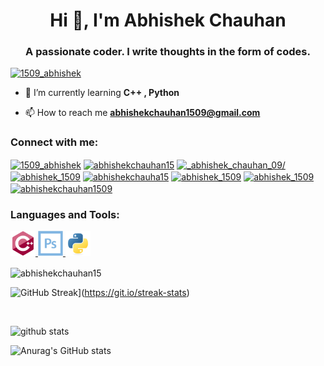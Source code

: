 <h1 align="center">Hi 👋, I'm Abhishek Chauhan</h1>
<h3 align="center">A passionate coder.
I write thoughts in the form of codes. </h3>

<p align="left"> <a href="https://twitter.com/1509_abhishek" target="blank"><img src="https://img.shields.io/twitter/follow/1509_abhishek?logo=twitter&style=for-the-badge" alt="1509_abhishek" /></a> </p>

- 🌱 I’m currently learning **C++ , Python**

- 📫 How to reach me **abhishekchauhan1509@gmail.com**

<h3 align="left">Connect with me:</h3>
<p align="left">
<a href="https://twitter.com/1509_abhishek" target="blank"><img align="center" src="https://cdn.jsdelivr.net/npm/simple-icons@3.0.1/icons/twitter.svg" alt="1509_abhishek" height="30" width="40" /></a>
<a href="https://linkedin.com/in/abhishekchauhan15" target="blank"><img align="center" src="https://cdn.jsdelivr.net/npm/simple-icons@3.0.1/icons/linkedin.svg" alt="abhishekchauhan15" height="30" width="40" /></a>
<a href="https://instagram.com/_abhishek_chauhan_09/" target="blank"><img align="center" src="https://cdn.jsdelivr.net/npm/simple-icons@3.0.1/icons/instagram.svg" alt="_abhishek_chauhan_09/" height="30" width="40" /></a>
<a href="https://www.codechef.com/users/abhishek_1509" target="blank"><img align="center" src="https://cdn.jsdelivr.net/npm/simple-icons@3.1.0/icons/codechef.svg" alt="abhishek_1509" height="30" width="40" /></a>
<a href="https://www.hackerrank.com/abhishekchauha15" target="blank"><img align="center" src="https://cdn.jsdelivr.net/npm/simple-icons@3.0.1/icons/hackerrank.svg" alt="abhishekchauha15" height="30" width="40" /></a>
<a href="https://codeforces.com/profile/abhishek_1509" target="blank"><img align="center" src="https://cdn.jsdelivr.net/npm/simple-icons@3.0.1/icons/codeforces.svg" alt="abhishek_1509" height="30" width="40" /></a>
<a href="https://www.leetcode.com/abhishek_1509" target="blank"><img align="center" src="https://cdn.jsdelivr.net/npm/simple-icons@3.0.1/icons/leetcode.svg" alt="abhishek_1509" height="30" width="40" /></a>
<a href="https://auth.geeksforgeeks.org/user/abhishekchauhan1509" target="blank"><img align="center" src="https://cdn.jsdelivr.net/npm/simple-icons@3.0.1/icons/geeksforgeeks.svg" alt="abhishekchauhan1509" height="30" width="40" /></a>
</p>

<h3 align="left">Languages and Tools:</h3>
<p align="left"> <a href="https://www.w3schools.com/cpp/" target="_blank"> <img src="https://raw.githubusercontent.com/devicons/devicon/master/icons/cplusplus/cplusplus-original.svg" alt="cplusplus" width="40" height="40"/> </a> <a href="https://www.photoshop.com/en" target="_blank"> <img src="https://raw.githubusercontent.com/devicons/devicon/master/icons/photoshop/photoshop-line.svg" alt="photoshop" width="40" height="40"/> </a> <a href="https://www.python.org" target="_blank"> <img src="https://raw.githubusercontent.com/devicons/devicon/master/icons/python/python-original.svg" alt="python" width="40" height="40"/> </a> </p>

<p><img align="center" src="https://github-readme-stats.vercel.app/api/top-langs?username=abhishekchauhan15&show_icons=true&locale=en&layout=compact" alt="abhishekchauhan15" /></p>

<!-- <p><img align="center" src="https://github-readme-streak-stats.herokuapp.com/?user=abhishekchauhan15&" alt="abhishekchauhan15" /></p> -->





![GitHub Streak](http://github-readme-streak-stats.herokuapp.com?user=abhishekchauhan15&theme=nightowl&currStreakLabel=DDA523)](https://git.io/streak-stats)

 <br>

![github stats](https://github-readme-stats.vercel.app/api?username=sabhishekchauhan15&show_icons=true&count_private=true&theme=tokyonight)


![Anurag's GitHub stats](https://github-readme-stats.vercel.app/api?username=abhishekchauhan15&show_icons=true)

